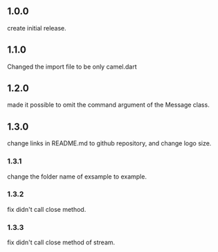 ## 1.0.0
create initial release.
## 1.1.0
Changed the import file to be only camel.dart
## 1.2.0
made it possible to omit the command argument of the Message class.
## 1.3.0
change links in README.md to github repository, and change logo size.
### 1.3.1
change the folder name of exsample to example.
### 1.3.2
fix didn't call close method.
### 1.3.3
fix didn't call close method of stream.
